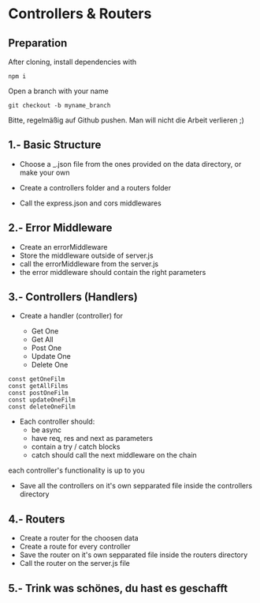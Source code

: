 # Controllers & Routers

## Preparation

After cloning, install dependencies with

```
npm i
```

Open a branch with your name

```
git checkout -b myname_branch
```

Bitte, regelmäßig auf Github pushen. Man will nicht die Arbeit verlieren ;)

## 1.- Basic Structure

- Choose a \_.json file from the ones provided on the data directory, or make your own

- Create a controllers folder and a routers folder

- Call the express.json and cors middlewares

## 2.- Error Middleware

- Create an errorMiddleware
- Store the middleware outside of server.js
- call the errorMiddleware from the server.js
- the error middleware should contain the right parameters

## 3.- Controllers (Handlers)

- Create a handler (controller) for

  - Get One
  - Get All
  - Post One
  - Update One
  - Delete One

```
const getOneFilm
const getAllFilms
const postOneFilm
const updateOneFilm
const deleteOneFilm
```

- Each controller should:
  - be async
  - have req, res and next as parameters
  - contain a try / catch blocks
  - catch should call the next middleware on the chain

each controller's functionality is up to you

- Save all the controllers on it's own sepparated file inside the controllers directory

## 4.- Routers

- Create a router for the choosen data
- Create a route for every controller
- Save the router on it's own sepparated file inside the routers directory
- Call the router on the server.js file

## 5.- Trink was schönes, du hast es geschafft
